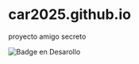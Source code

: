 # car2025.github.io
proyecto amigo secreto

![Badge en Desarollo](https://img.shields.io/badge/CHALLENGE%15AMIGO-SECRETO-green)

